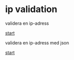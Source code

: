 ip validation
===============================


validera en ip-adress

[start](ip/validate)


validera en ip-adress med json

[start](ip/validateJson)
